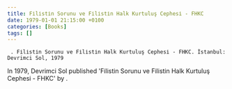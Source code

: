 ```yaml
---
title: Fi̇li̇sti̇n Sorunu ve Fi̇li̇sti̇n Halk Kurtuluş Cephesi̇ - FHKC
date: 1979-01-01 21:15:00 +0100
categories: [Books]
tags: []
---
```


``` . Fi̇li̇sti̇n Sorunu ve Fi̇li̇sti̇n Halk Kurtuluş Cephesi̇ - FHKC. İstanbul: Devrimci Sol, 1979```

In 1979, Devrimci Sol published 'Fi̇li̇sti̇n Sorunu ve Fi̇li̇sti̇n Halk Kurtuluş Cephesi̇ - FHKC' by  .